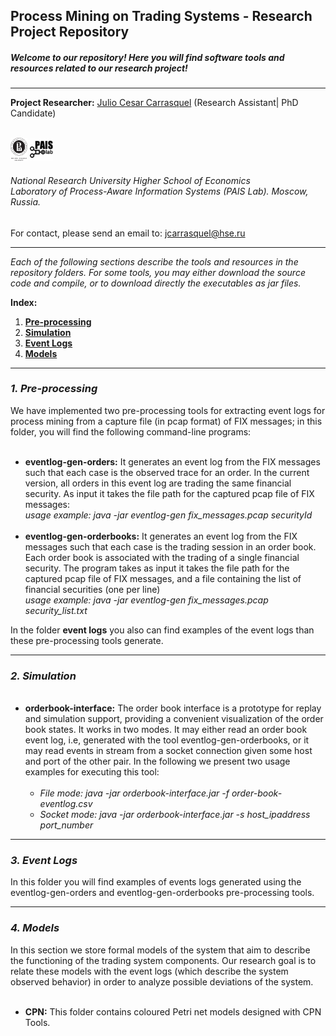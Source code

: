 <!DOCTYPE html>
<html>
<head>
<meta charset="UTF-8">
</head>
<body>
<h2>Process Mining on Trading Systems - Research Project Repository</h2>
<h5><i>Welcome to our repository! Here you will find software tools and resources related to our research project!</i></h5>
<hr>
<b>Project Researcher:</b> <a href="https://www.hse.ru/en/staff/jcarrasquel">Julio Cesar Carrasquel</a> (Research Assistant| PhD Candidate)<br>
<br>
<p><img src="https://raw.githubusercontent.com/jcarrasquel/pais-trading-systems/master-2/misc/logo-hse.png" alt="PAIS" width="27" height="37"> <img src="https://raw.githubusercontent.com/jcarrasquel/pais-trading-systems/master-2/misc/logo-pais.png" alt="PAIS" width="37" height="37"></p>
<p><h6>National Research University Higher School of Economics<br>
Laboratory of Process-Aware Information Systems (PAIS Lab). Moscow, Russia.</h6></p>
For contact, please send an email to: <a href = "mailto: jcarrasquel@hse.ru">jcarrasquel@hse.ru</a>
<hr>
<i>Each of the following sections describe the tools and resources in the repository folders.</i> 
<i>For some tools, you may either download the source code and compile, or to download directly the executables as jar files.</i><br>

<b>Index:</b><br>
<ol>
  <li><a href="#pre-processing"><b>Pre-processing</b><a></li>
  <li><a href="#simulation"><b>Simulation</b><a></li>
  <li><a href="#event_logs"><b>Event Logs</b><a></li>
  <li><a href="#models"><b>Models</b><a></li>
</ol>
<hr>
<h3 name="pre-processing"><i>1. Pre-processing</i></h3>
We have implemented two pre-processing tools for extracting event logs for process mining from a capture file (in pcap format) of FIX messages; in this folder, you will find the following command-line programs:
<ul>
  <br>
  <li><b>eventlog-gen-orders:</b> It generates an event log from the FIX messages such that each case is the observed trace for an order. In the current version, all orders in this event log are trading the same financial security. As input it takes the file path for the captured pcap file of FIX messages:<br>
    <i>usage example: java -jar eventlog-gen fix_messages.pcap securityId </i></li> <br>
  <li><b>eventlog-gen-orderbooks:</b> It generates an event log from the FIX messages such that each case is the trading session in an order book. Each order book is associated with the trading of a single financial security. The program takes as input it takes the file path for the captured pcap file of FIX messages, and a file containing the list of financial securities (one per line)<br>
    <i>usage example: java -jar eventlog-gen fix_messages.pcap security_list.txt </i></li> 
</ul>
  
In the folder <b>event logs</b> you also can find examples of the event logs than these pre-processing tools generate.
<hr>
<h3 name="simulation"><i>2. Simulation</i></h3>
<ul>
  <br>
  <li> <b>orderbook-interface:</b> The order book interface is a prototype for replay and simulation support, providing a convenient visualization of the order book states. It works in two modes. It may either read an order book event log, i.e, generated with the tool eventlog-gen-orderbooks, or it may read events in stream from a socket connection given some host and port of the other pair. In the following we present two usage examples for executing this tool:<br>
    <br>
    <ul>
      <li><i>File mode: java -jar orderbook-interface.jar -f order-book-eventlog.csv </i></li>
      <li><i>Socket mode: java -jar orderbook-interface.jar -s host_ipaddress port_number </i></li>
    </ul>
  </li>
</ul>
<hr>
<h3 name="event_logs"><i>3. Event Logs</i></h3>
In this folder you will find examples of events logs generated using the eventlog-gen-orders and eventlog-gen-orderbooks pre-processing tools.
<hr>
<h3 name="models"><i>4. Models</i></h3>
In this section we store formal models of the system that aim to describe the functioning of the trading system components. Our research goal is to relate these models with the event logs (which describe the system observed behavior) in order to analyze possible deviations of the system.
<ul>
  <br>
  <li> <b>CPN:</b> This folder contains coloured Petri net models designed with CPN Tools. 
</ul>
</body>
</html>
